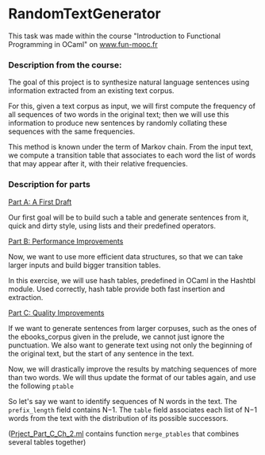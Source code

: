 # RandomTextGenerator

This task was made within the course "Introduction to Functional Programming in OCaml" on www.fun-mooc.fr

### Description from the course:

The goal of this project is to synthesize natural language sentences using information extracted from an existing text corpus.

For this, given a text corpus as input, we will first compute the frequency of all sequences of two words in the original text; then we will use this information to produce new sentences by randomly collating these sequences with the same frequencies.

This method is known under the term of Markov chain. From the input text, we compute a transition table that associates to each word the list of words that may appear after it, with their relative frequencies. 

### Description for parts

[Part A: A First Draft](Project_Part_A.ml)

Our first goal will be to build such a table and generate sentences from it, quick and dirty style, using lists and their predefined operators.

[Part B: Performance Improvements](Project_Part_B.ml)

Now, we want to use more efficient data structures, so that we can take larger inputs and build bigger transition tables.

In this exercise, we will use hash tables, predefined in OCaml in the Hashtbl module. Used correctly, hash table provide both fast insertion and extraction. 

[Part C: Quality Improvements](Project_Part_C.ml)

If we want to generate sentences from larger corpuses, such as the ones of the ebooks_corpus given in the prelude, we cannot just ignore the punctuation. We also want to generate text using not only the beginning of the original text, but the start of any sentence in the text. 

Now, we will drastically improve the results by matching sequences of more than two words. We will thus update the format of our tables again, and use the following `ptable`

So let's say we want to identify sequences of N words in the text. The `prefix_length` field contains N−1. The `table` field associates each list of N−1 words from the text with the distribution of its possible successors. 

([Prject_Part_C_Ch_2.ml](Project_Part_C_Ch_2.ml) contains function `merge_ptables` that combines several tables together)
